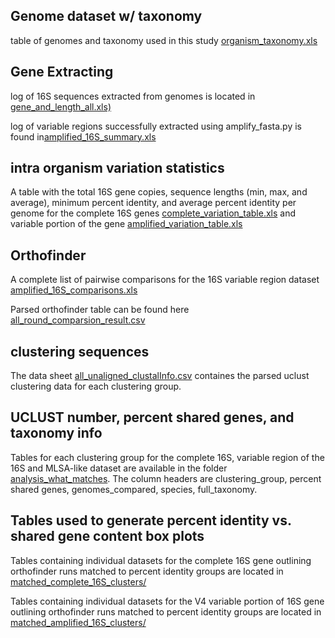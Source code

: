 
## Genome dataset w/ taxonomy

table of genomes and taxonomy used in this study [organism_taxonomy.xls](https://github.com/Joseph7e/Marker-genes-as-predictors-of-shared-genomic-function/blob/master/Data/organism_taxonomy.xls)


## Gene Extracting

log of 16S sequences extracted from genomes is located in [gene_and_length_all.xls)](https://github.com/Joseph7e/Marker-genes-as-predictors-of-shared-genomic-function/blob/master/Data/gene_and_length_all.xls)



log of variable regions successfully extracted using amplify_fasta.py is found in[amplified_16S_summary.xls](https://github.com/Joseph7e/Marker-genes-as-predictors-of-shared-genomic-function/blob/master/Data/amplified_16S_summary.xls)


## intra organism variation statistics

A table with  the total 16S gene copies, sequence lengths (min, max, and average), minimum percent identity, and average percent identity per genome for the complete 16S genes [complete_variation_table.xls](https://github.com/Joseph7e/Marker-genes-as-predictors-of-shared-genomic-function/blob/master/Data/complete_variation_table.xls)  and variable portion of the gene [amplified_variation_table.xls](https://github.com/Joseph7e/Marker-genes-as-predictors-of-shared-genomic-function/blob/master/Data/amplified_variation_table.xls) 


## Orthofinder

A complete list of pairwise comparisons for the 16S variable region dataset [amplified_16S_comparisons.xls](https://github.com/Joseph7e/Marker-genes-as-predictors-of-shared-genomic-function/blob/master/Data/amplified_16S_comparisons.xls)


Parsed orthofinder table can be found here [all_round_comparsion_result.csv](https://github.com/Joseph7e/Marker-genes-as-predictors-of-shared-genomic-function/blob/master/Data/all_round_comparsion_result.csv)

## clustering sequences

The data sheet [all_unaligned_clustalInfo.csv](https://github.com/Joseph7e/Marker-genes-as-predictors-of-shared-genomic-function/blob/master/Data/all_unaligned_clustalInfo.csv) containes the parsed uclust clustering data for each clustering group.


## UCLUST number, percent shared genes, and taxonomy info

Tables for each clustering group for the complete 16S, variable region of the 16S and MLSA-like dataset are available in the folder [analysis_what_matches](https://github.com/Joseph7e/Marker-genes-as-predictors-of-shared-genomic-function/tree/master/Data/analysis_what_matches). The column headers are clustering_group, percent shared genes, genomes_compared, species, full_taxonomy.


## Tables used to generate percent identity vs. shared gene content box plots

Tables containing individual datasets for the complete 16S gene outlining orthofinder runs matched to percent identity groups are located in [matched_complete_16S_clusters/](https://github.com/Joseph7e/Marker-genes-as-predictors-of-shared-genomic-function/tree/master/Data/matched_complete_16S_clusters)

Tables containing individual datasets for the V4 variable portion of 16S gene outlining orthofinder runs matched to percent identity groups are located in [matched_amplified_16S_clusters/](https://github.com/Joseph7e/Marker-genes-as-predictors-of-shared-genomic-function/tree/master/Data/matched_amplified_16S_clusters)



